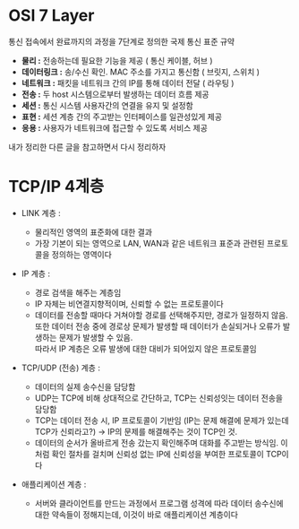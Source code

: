 # OSI 7 Layer
통신 접속에서 완료까지의 과정을 7단계로 정의한 국제 통신 표준 규약
   
* **물리 :** 전송하는데 필요한 기능을 제공 ( 통신 케이블, 허브 )
* **데이터링크 :** 송/수신 확인. MAC 주소를 가지고 통신함 ( 브릿지, 스위치 )
* **네트워크 :** 패킷을 네트워크 간의 IP를 통해 데이터 전달 ( 라우팅 )
* **전송 :** 두 host 시스템으로부터 발생하는 데이터 흐름 제공
* **세션 :** 통신 시스템 사용자간의 연결을 유지 및 설정함
* **표현 :** 세션 계층 간의 주고받는 인터페이스를 일관성있게 제공
* **응용 :** 사용자가 네트워크에 접근할 수 있도록 서비스 제공

내가 정리한 다른 글을 참고하면서 다시 정리하자   

# TCP/IP 4계층 

* LINK 계층 : 
    * 물리적인 영역의 표준화에 대한 결과
    * 가장 기본이 되는 영역으로 LAN, WAN과 같은 네트워크 표준과 관련된 프로토콜을 정의하는 영역이다

* IP 계층 : 
    * 경로 검색을 해주는 계층임
    * IP 자체는 비연결지향적이며, 신뢰할 수 없는 프로토콜이다
    * 데이터를 전송할 때마다 거쳐야할 경로를 선택해주지만, 경로가 일정하지 않음.    
      또한 데이터 전송 중에 경로상 문제가 발생할 때 데이터가 손실되거나 오류가 발생하는 문제가 발생할 수 있음.     
      따라서 IP 계층은 오류 발생에 대한 대비가 되어있지 않은 프로토콜임   
* TCP/UDP (전송) 계층 : 
    * 데이터의 실제 송수신을 담당함
    * UDP는 TCP에 비해 상대적으로 간단하고, TCP는 신뢰성잇는 데이터 전송을 담당함
    * TCP는 데이터 전송 시, IP 프로토콜이 기반임 (IP는 문제 해결에 문제가 있는데 TCP가 신뢰라고?) → IP의 문제를 해결해주는 것이 TCP인 것. 
    * 데이터의 순서가 올바르게 전송 갔는지 확인해주며 대화를 주고받는 방식임. 이처럼 확인 절차를 걸치며 신뢰성 없는 IP에 신뢰성을 부여한 프로토콜이 TCP이다

* 애플리케이션 계층 : 
    * 서버와 클라이언트를 만드는 과정에서 프로그램 성격에 따라 데이터 송수신에 대한 약속들이 정해지는데, 이것이 바로 애플리케이션 계층이다
